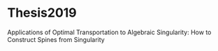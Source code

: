 # Thesis2019
Applications of Optimal Transportation to Algebraic Singularity: How to Construct Spines from Singularity

